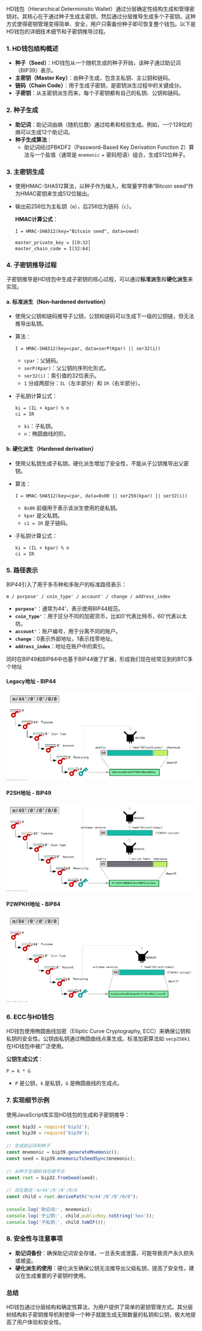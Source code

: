 HD钱包（Hierarchical Deterministic Wallet）通过分层确定性结构生成和管理密钥对。其核心在于通过种子生成主密钥，然后通过分层推导生成多个子密钥。这种方式使得密钥管理变得简单、安全，用户只需备份种子即可恢复整个钱包。以下是HD钱包的详细技术细节和子密钥推导过程。

### 1. **HD钱包结构概述**
- **种子（Seed）**：HD钱包从一个随机生成的种子开始，该种子通过助记词（BIP39）表示。
- **主密钥（Master Key）**：由种子生成，包含主私钥、主公钥和链码。
- **链码（Chain Code）**：用于生成子密钥，是密钥派生过程中的关键成分。
- **子密钥**：从主密钥派生而来，每个子密钥都有自己的私钥、公钥和链码。

### 2. **种子生成**
- **助记词**：助记词由熵（随机位数）通过哈希和校验生成。例如，一个128位的熵可以生成12个助记词。
- **种子生成算法**：
  - 助记词经过PBKDF2（Password-Based Key Derivation Function 2）算法与一个盐值（通常是 `mnemonic` + 密码短语）组合，生成512位种子。

### 3. **主密钥生成**
- 使用HMAC-SHA512算法，以种子作为输入，和常量字符串“Bitcoin seed”作为HMAC密钥来生成512位输出。
- 输出前256位为主私钥（`m`），后256位为链码（`c`）。
  
  **HMAC计算公式**：
  ```
  I = HMAC-SHA512(key="Bitcoin seed", data=seed)
  ```
  ```
  master_private_key = I[0:32]
  master_chain_code = I[32:64]
  ```

### 4. **子密钥推导过程**
子密钥推导是HD钱包中生成子密钥的核心过程，可以通过**标准派生**和**硬化派生**来实现。

#### a. **标准派生（Non-hardened derivation）**
- 使用父公钥和链码推导子公钥，公钥和链码可以生成下一级的公钥链，但无法推导出私钥。
- 算法：
  ```
  I = HMAC-SHA512(key=cpar, data=serP(Kpar) || ser32(i))
  ```
  - `cpar`：父链码。
  - `serP(Kpar)`：父公钥的序列化形式。
  - `ser32(i)`：索引值的32位表示。
  - `I` 分成两部分：`IL`（左半部分）和 `IR`（右半部分）。

- 子私钥计算公式：
  ```
  ki = (IL + kpar) % n
  ci = IR
  ```
  - `ki`：子私钥。
  - `n`：椭圆曲线的阶。

#### b. **硬化派生（Hardened derivation）**
- 使用父私钥生成子私钥。硬化派生增加了安全性，不能从子公钥推导出父密钥。
- 算法：
  ```
  I = HMAC-SHA512(key=cpar, data=0x00 || ser256(kpar) || ser32(i))
  ```
  - `0x00` 前缀用于表示该派生使用的是私钥。
  - `kpar` 是父私钥。
  - `ci = IR` 是子链码。

- 子私钥计算公式：
  ```
  ki = (IL + kpar) % n
  ci = IR
  ```

### 5. **路径表示**
BIP44引入了用于多币种和多账户的标准路径表示：
```
m / purpose' / coin_type' / account' / change / address_index
```
- **`purpose'`**：通常为44'，表示使用BIP44规范。
- **`coin_type'`**：用于区分不同的加密货币，比如0'代表比特币，60'代表以太坊。
- **`account'`**：账户编号，用于分离不同的账户。
- **`change`**：0表示外部地址，1表示找零地址。
- **`address_index`**：地址在账户中的索引。

同时在BIP49和BIP84中也基于BIP44做了扩展，形成我们现在经常见到的BTC多个地址

#### Legacy地址 - BIP44
![Legacy:BIP44](./imgs/hd-wallets-derivation-paths-bip44.png)

#### P2SH地址 - BIP49
![Legacy:BIP49](./imgs/hd-wallets-derivation-paths-bip49.png)

#### P2WPKH地址 - BIP84
![Legacy:BIP84](./imgs/hd-wallets-derivation-paths-bip84.png)


### 6. **ECC与HD钱包**
HD钱包使用椭圆曲线加密（Elliptic Curve Cryptography, ECC）来确保公钥和私钥的安全性。公钥由私钥通过椭圆曲线点乘生成。标准加密算法如 `secp256k1` 在HD钱包中被广泛使用。

**公钥生成公式**：
```
P = k * G
```
- `P` 是公钥，`k` 是私钥，`G` 是椭圆曲线的生成点。

### 7. **实现细节示例**
使用JavaScript库实现HD钱包的生成和子密钥推导：

```javascript
const bip32 = require('bip32');
const bip39 = require('bip39');

// 生成助记词和种子
const mnemonic = bip39.generateMnemonic();
const seed = bip39.mnemonicToSeedSync(mnemonic);

// 从种子生成HD钱包根节点
const root = bip32.fromSeed(seed);

// 派生路径：m/44'/0'/0'/0/0
const child = root.derivePath("m/44'/0'/0'/0/0");

console.log('助记词:', mnemonic);
console.log('子公钥:', child.publicKey.toString('hex'));
console.log('子私钥:', child.toWIF());
```

### 8. **安全性与注意事项**
- **助记词备份**：确保助记词安全存储，一旦丢失或泄露，可能导致资产永久损失或被盗。
- **硬化派生的使用**：硬化派生确保公钥无法推导出父级私钥，提高了安全性，建议在生成重要的子密钥时使用。

### **总结**
HD钱包通过分层结构和确定性算法，为用户提供了简单的密钥管理方式。其分层树结构和子密钥推导机制使得一个种子就能生成无限数量的私钥和公钥，极大地提高了用户体验和安全性。